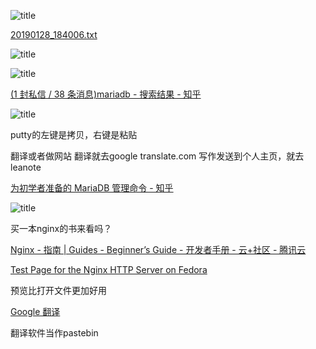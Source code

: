![title](https://leanote.com/api/file/getImage?fileId=5c4edc8aab64413ecb001731)


[20190128_184006.txt](http://leanote.com/api/file/getAttach?fileId=5c4edce1ab64413cc8001625)

![title](https://leanote.com/api/file/getImage?fileId=5c4edd06ab64413cc800162c)


![title](https://leanote.com/api/file/getImage?fileId=5c4edd1fab64413ecb001739)

[(1 封私信 / 38 条消息)mariadb - 搜索结果 - 知乎]( https://www.zhihu.com/search?type=content&q=mariadb )

![title](https://leanote.com/api/file/getImage?fileId=5c4edd65ab64413ecb00173c)

putty的左键是拷贝，右键是粘贴



翻译或者做网站
翻译就去google translate.com
写作发送到个人主页，就去leanote


[为初学者准备的 MariaDB 管理命令 - 知乎]( https://zhuanlan.zhihu.com/p/33563593 )


![title](https://leanote.com/api/file/getImage?fileId=5c4ee2ffab64413ecb001778)


买一本nginx的书来看吗？


[Nginx - 指南 | Guides - Beginner’s Guide - 开发者手册 - 云+社区 - 腾讯云]( https://cloud.tencent.com/developer/section/1258922 )


[Test Page for the Nginx HTTP Server on Fedora]( http://118.25.227.203/ )

预览比打开文件更加好用

[Google 翻译]( https://translate.google.cn/#view=home&op=translate&sl=auto&tl=zh-CN&text=%5Broot%40VM_0_7_centos%20~%5D%23%20systemctl%20status%20httpd.service%0A%E2%97%8F%20httpd.service%20-%20The%20Apache%20HTTP%20Server%0A%20%20%20Loaded%3A%20loaded%20(%2Fusr%2Flib%2Fsystemd%2Fsystem%2Fhttpd.service%3B%20enabled%3B%20vendor%20preset%3A%20disabled)%0A%20%20%20Active%3A%20failed%20(Result%3A%20exit-code)%20since%20Mon%202019-01-28%2019%3A38%3A25%20CST%3B%2034s%20ago%0A%20%20%20%20%20Docs%3A%20man%3Ahttpd(8)%0A%20%20%20%20%20%20%20%20%20%20%20man%3Aapachectl(8)%0A%20%20Process%3A%2011193%20ExecStop%3D%2Fbin%2Fkill%20-WINCH%20%24%7BMAINPID%7D%20(code%3Dexited%2C%20status%3D1%2FFAILURE)%0A%20%20Process%3A%2011192%20ExecStart%3D%2Fusr%2Fsbin%2Fhttpd%20%24OPTIONS%20-DFOREGROUND%20(code%3Dexited%2C%20status%3D1%2FFAILURE)%0A%20Main%20PID%3A%2011192%20(code%3Dexited%2C%20status%3D1%2FFAILURE)%0A%0AJan%2028%2019%3A38%3A25%20VM_0_7_centos%20httpd%5B11192%5D%3A%20AH00558%3A%20httpd%3A%20Could%20not%20reliably%20determine%20the%20server's%20full...sage%0AJan%2028%2019%3A38%3A25%20VM_0_7_centos%20httpd%5B11192%5D%3A%20(98)Address%20already%20in%20use%3A%20AH00072%3A%20make_sock%3A%20could%20not%20bind...0%3A80%0AJan%2028%2019%3A38%3A25%20VM_0_7_centos%20httpd%5B11192%5D%3A%20no%20listening%20sockets%20available%2C%20shutting%20down%0AJan%2028%2019%3A38%3A25%20VM_0_7_centos%20httpd%5B11192%5D%3A%20AH00015%3A%20Unable%20to%20open%20logs%0AJan%2028%2019%3A38%3A25%20VM_0_7_centos%20systemd%5B1%5D%3A%20httpd.service%3A%20main%20process%20exited%2C%20code%3Dexited%2C%20status%3D1%2FFAILURE%0AJan%2028%2019%3A38%3A25%20VM_0_7_centos%20kill%5B11193%5D%3A%20kill%3A%20cannot%20find%20process%20%22%22%0AJan%2028%2019%3A38%3A25%20VM_0_7_centos%20systemd%5B1%5D%3A%20httpd.service%3A%20control%20process%20exited%2C%20code%3Dexited%20status%3D1%0AJan%2028%2019%3A38%3A25%20VM_0_7_centos%20systemd%5B1%5D%3A%20Failed%20to%20start%20The%20Apache%20HTTP%20Server.%0AJan%2028%2019%3A38%3A25%20VM_0_7_centos%20systemd%5B1%5D%3A%20Unit%20httpd.service%20entered%20failed%20state.%0AJan%2028%2019%3A38%3A25%20VM_0_7_centos%20systemd%5B1%5D%3A%20httpd.service%20failed.%0AHint%3A%20Some%20lines%20were%20ellipsized%2C%20use%20-l%20to%20show%20in%20full. )


翻译软件当作pastebin
